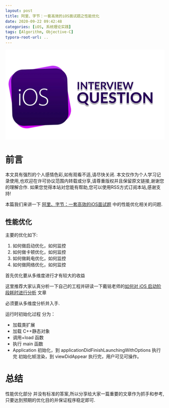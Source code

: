 ```yaml
---
layout: post
title: 阿里、字节：一套高效的iOS面试题之性能优化
date: 2020-09-22 09:42:48
categories: [iOS, 系统理论实践]
tags: [Algorithm, Objective-C]
typora-root-url: ..
---
```


![](/assets/images/20200721iOSinterviewAnswers/iOSInterviewQuestionsAlbumCover.webp)

# 前言

本文具有强烈的个人感情色彩,如有观看不适,请尽快关闭. 本文仅作为个人学习记录使用,也欢迎在许可协议范围内转载或分享,请尊重版权并且保留原文链接,谢谢您的理解合作. 如果您觉得本站对您能有帮助,您可以使用RSS方式订阅本站,感谢支持!

本篇我们来讲一下 [阿里、字节：一套高效的iOS面试题](https://mp.weixin.qq.com/s/bDnsaD__ZpdHIk3_So382w) 中的性能优化相关的问题.

## 性能优化

主要的优化如下:

1. 如何做启动优化，如何监控
2. 如何做卡顿优化，如何监控
3. 如何做耗电优化，如何监控
4. 如何做网络优化，如何监控

首先优化要从多维度进行才有较大的收益 

这里推荐大家认真分析一下自己的工程并研读一下戴铭老师的[如何对 iOS 启动阶段耗时进行分析](https://ming1016.github.io/2019/12/07/how-to-analyze-startup-time-cost-in-ios/) 文章

必须要从多维度分析并入手.

运行时初始化过程 分为：

* 加载类扩展
* 加载 C++静态对象
* 调用+load 函数
* 执行 main 函数
* Application 初始化，到 applicationDidFinishLaunchingWithOptions 执行完
初始化帧渲染，到 viewDidAppear 执行完，用户可见可操作。


# 总结

性能优化部分 并没有标准的答案,所以分享给大家一篇重要的文章作为抓手和参考,只要达到预期的优化目的并保证程序稳定即可.



